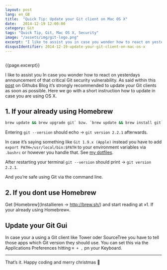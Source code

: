 ```yaml
---
layout: post
lang: en_GB
title:  "Quick Tip: Update your Git client on Mac OS X"
date:   2014-12-19 12:00:00
category: Git
tags: "Quick Tip, Git, Mac OS X, Security"
image: "/assets/img/git-logo.png"
excerpt: "I like to assist you in case you wonder how to react on yesterdays announcement of that critical Git security vulnerability. As said within a post on Githubs Blog it’s strongly recommended to update your Git clients as soon as possible. Here we go with a short instruction how to update in case you are using OS X."
disqusIdentifier: 2014-12-19-update-your-git-client-on-mac-os-x
---
```


<div class="float-container">
    <img src="{{page.image}}" alt="" class="float-left">
    <div>
        <p>
          {{page.excerpt}}
        </p>
    </div>
</div>

I like to assist you In case you wonder how to react on yesterdays announcement of that critical Git security vulnerability. As said within this [post](https://github.com/blog/1938-vulnerability-announced-update-your-git-clients) on Githubs Blog it’s strongly recommended to update your Git clients as soon as possible. Here we go with a short instruction how to update in case you are using OS X.

## 1. If your already using Homebrew

```bash
brew update && brew upgrade git` bzw. `brew update && brew install git`
```

Entering `git --version` should echo → `git version 2.2.1` afterwards.

In case it’s saying something like `Git 1.9.x (Apple)` instead you have to add `export PATH=/usr/local/bin:$PATH` to your environment variables via `.bashrc` or however you handle that. See [my dotfiles](ttps://github.com/mischah/dotfiles/commit/44fae96e96b5721c0e349fafdc1172e78278979c).

After restarting your terminal  `git --version` should print → `git version 2.2.1`.

And you’re safe using Git via the command line.

## 2. If you dont use Homebrew

Get [Homebrew](Installieren → http://brew.sh/) and start reading at »1. If your already using Homebrew«.

## Update your Git Gui

In case your a using a Git client like Tower oder SourceTree you have to tell those apps which Git version they should use. You can set this via the Applications Preferences hitting `⌘ + ,` pn your Keyboard.

---

That’s it. Happy coding and merry christmas :christmas_tree:
